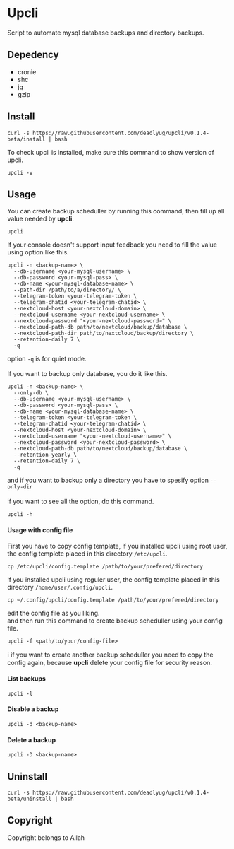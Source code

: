 # Upcli
Script to automate mysql database backups and directory backups.

## Depedency 
- cronie
- shc
- jq
- gzip

## Install
```
curl -s https://raw.githubusercontent.com/deadlyug/upcli/v0.1.4-beta/install | bash
```
To check upcli is installed, make sure this command to show version of upcli.
```
upcli -v
```

## Usage
You can create backup scheduller by running this command, then fill up all value needed by **upcli**.
```
upcli
```
If your console doesn't support input feedback you need to fill the value using option like this.
```
upcli -n <backup-name> \
  --db-username <your-mysql-username> \
  --db-password <your-mysql-pass> \
  --db-name <your-mysql-database-name> \
  --path-dir /path/to/a/directory/ \
  --telegram-token <your-telegram-token \
  --telegram-chatid <your-telegram-chatid> \
  --nextcloud-host <your-nextcloud-domain> \
  --nextcloud-username <your-nextcloud-username> \
  --nextcloud-password "<your-nextcloud-password>" \
  --nextcloud-path-db path/to/nextcloud/backup/database \
  --nextcloud-path-dir path/to/nextcloud/backup/directory \
  --retention-daily 7 \
  -q
```
option `-q` is for quiet mode.
<br><br>
If you want to backup only database, you do it like this.
```
upcli -n <backup-name> \
  --only-db \
  --db-username <your-mysql-username> \
  --db-password <your-mysql-pass> \
  --db-name <your-mysql-database-name> \
  --telegram-token <your-telegram-token \
  --telegram-chatid <your-telegram-chatid> \
  --nextcloud-host <your-nextcloud-domain> \
  --nextcloud-username "<your-nextcloud-username>" \
  --nextcloud-password <your-nextcloud-password> \
  --nextcloud-path-db path/to/nextcloud/backup/database \
  --retention-yearly \
  --retention-daily 7 \
  -q
```
and if you want to backup only a directory you have to spesify option `--only-dir`
<br><br>
if you want to see all the option, do this command.
```
upcli -h
```
#### Usage with config file
First you have to copy config template, if you installed upcli using root user, the config templete placed in this directory `/etc/upcli`.
```
cp /etc/upcli/config.template /path/to/your/prefered/directory
```
if you installed upcli using reguler user, the config template placed in this directory `/home/user/.config/upcli`.
```
cp ~/.config/upcli/config.template /path/to/your/prefered/directory
```
edit the config file as you liking. <br>
and then run this command to create backup scheduller using your config file.
```
upcli -f <path/to/your/config-file>
```
:information_source: if you want to create another backup scheduller you need to copy the config again, because **upcli** delete your config file for security reason.
#### List backups
```
upcli -l
```
#### Disable a backup
```
upcli -d <backup-name>
```
#### Delete a backup
```
upcli -D <backup-name>
```

## Uninstall
```
curl -s https://raw.githubusercontent.com/deadlyug/upcli/v0.1.4-beta/uninstall | bash
```

## Copyright
Copyright belongs to Allah

